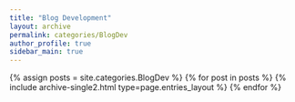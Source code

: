```yaml
---
title: "Blog Development"
layout: archive
permalink: categories/BlogDev
author_profile: true
sidebar_main: true
---
```


{% assign posts = site.categories.BlogDev %}
{% for post in posts %} {% include archive-single2.html type=page.entries_layout %} {% endfor %}
